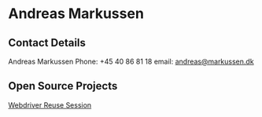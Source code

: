 # Andreas Markussen

## Contact Details

Andreas Markussen
Phone: +45 40 86 81 18
email: andreas@markussen.dk

##  Open Source Projects

[Webdriver Reuse Session](https://andreasmarkussen.github.io/webdriver-reuse-session/)
